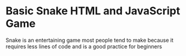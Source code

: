 # Basic Snake HTML and JavaScript Game
Snake is an entertaining game most people tend to make because it requires less lines of code and is a good practice for beginners
